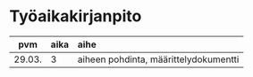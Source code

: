 # Työaikakirjanpito

| pvm | aika | aihe |
|:------:|:----|:----|
| 29.03. | 3   | aiheen pohdinta, määrittelydokumentti |
